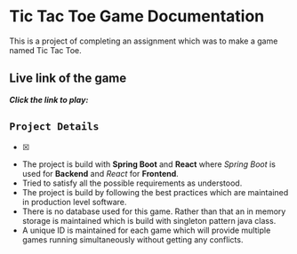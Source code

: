 # Tic Tac Toe Game Documentation
This is a project of completing an assignment which was to make a game named Tic Tac Toe.

## Live link of the game
***Click the link to play:***

## `Project Details`
-[x] 
* The project is build with **Spring Boot** and **React** where *Spring Boot* is used for **Backend** and *React* for **Frontend**.
* Tried to satisfy all the possible requirements as understood.
* The project is build by following the best practices which are maintained in production level software.
* There is no database used for this game. Rather than that an in memory storage is maintained which is build with singleton pattern java class.
* A unique ID  is maintained for each game which will provide multiple games running simultaneously without getting any conflicts.